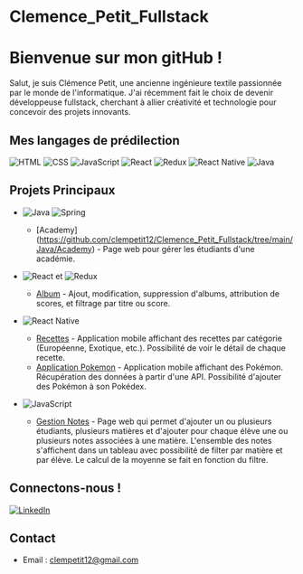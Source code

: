 # Clemence_Petit_Fullstack

# Bienvenue sur mon gitHub !
Salut, je suis Clémence Petit, une ancienne ingénieure textile passionnée par le monde de l'informatique. J'ai récemment fait le choix de devenir développeuse fullstack, cherchant à allier créativité et technologie pour concevoir des projets innovants.

## Mes langages de prédilection
![HTML](https://img.shields.io/badge/-HTML-orange?logo=html5&logoColor=white)
![CSS](https://img.shields.io/badge/-CSS-blue?logo=css3&logoColor=white)
![JavaScript](https://img.shields.io/badge/JavaScript-Developer-yellow)
![React](https://img.shields.io/badge/-React-blue?logo=react&logoColor=white)
![Redux](https://img.shields.io/badge/-Redux-purple?logo=redux&logoColor=white)
![React Native](https://img.shields.io/badge/-React_Native-green?logo=react&logoColor=white)
![Java](https://img.shields.io/badge/-Java-orange?logo=java&logoColor=white)


## Projets Principaux

- ![Java](https://img.shields.io/badge/-Java-orange?logo=java&logoColor=white) ![Spring](https://img.shields.io/badge/-Spring-brightgreen?logo=spring&logoColor=white)
  - [Academy] (https://github.com/clempetit12/Clemence_Petit_Fullstack/tree/main/Java/Academy) - Page web pour gérer les étudiants d'une académie.

- ![React](https://img.shields.io/badge/-React-blue?logo=react&logoColor=white) et ![Redux](https://img.shields.io/badge/-Redux-purple?logo=redux&logoColor=white)
  - [Album](https://github.com/clempetit12/Clemence_Petit_Fullstack/tree/main/Redux/Album) - Ajout, modification, suppression d'albums, attribution de scores, et filtrage par titre ou score. 

- ![React Native](https://img.shields.io/badge/-React_Native-green?logo=react&logoColor=white)
  - [Recettes](https://github.com/clempetit12/Clemence_Petit_Fullstack/tree/main/React%20Native/Recettes) - Application mobile affichant des recettes par catégorie (Européenne, Exotique, etc.). Possibilité de voir le détail de chaque recette. 
  - [Application Pokemon](https://github.com/clempetit12/Clemence_Petit_Fullstack/tree/main/React%20Native/Pokedex/my-app) - Application mobile affichant des Pokémon. Récupération des données à partir d'une API. Possibilité d'ajouter des Pokémon à son Pokédex.

- ![JavaScript](https://img.shields.io/badge/-JavaScript-yellow?logo=javascript&logoColor=white)
  - [Gestion Notes](https://github.com/clempetit12/Clemence_Petit_Fullstack/tree/main/JavaScript/TP_Notes) - Page web qui permet d'ajouter un ou plusieurs étudiants, plusieurs matières et d'ajouter pour chaque élève une ou plusieurs notes associées à une matière. L'ensemble des notes s'affichent dans un tableau avec possibilité de filter par matière et par élève. Le calcul de la moyenne se fait en fonction du filtre.
 



## Connectons-nous !

[![LinkedIn](https://img.shields.io/badge/LinkedIn-Connect-blue)](https://www.linkedin.com/in/cl%C3%A9mence-petit/)




## Contact

- Email : clempetit12@gmail.com

